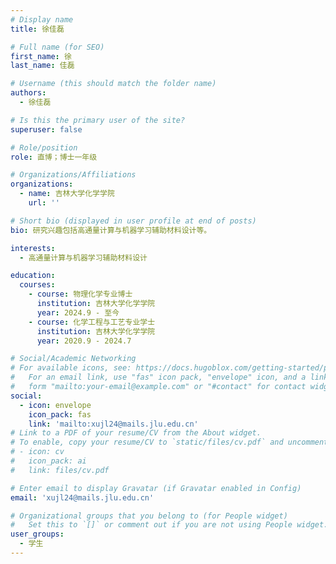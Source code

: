 ```yaml
---
# Display name
title: 徐佳磊

# Full name (for SEO)
first_name: 徐
last_name: 佳磊

# Username (this should match the folder name)
authors:
  - 徐佳磊

# Is this the primary user of the site?
superuser: false

# Role/position
role: 直博；博士一年级

# Organizations/Affiliations
organizations:
  - name: 吉林大学化学学院
    url: ''

# Short bio (displayed in user profile at end of posts)
bio: 研究兴趣包括高通量计算与机器学习辅助材料设计等。

interests:
  - 高通量计算与机器学习辅助材料设计

education:
  courses:
    - course: 物理化学专业博士
      institution: 吉林大学化学学院
      year: 2024.9 - 至今
    - course: 化学工程与工艺专业学士
      institution: 吉林大学化学学院
      year: 2020.9 - 2024.7

# Social/Academic Networking
# For available icons, see: https://docs.hugoblox.com/getting-started/page-builder/#icons
#   For an email link, use "fas" icon pack, "envelope" icon, and a link in the
#   form "mailto:your-email@example.com" or "#contact" for contact widget.
social:
  - icon: envelope
    icon_pack: fas
    link: 'mailto:xujl24@mails.jlu.edu.cn'
# Link to a PDF of your resume/CV from the About widget.
# To enable, copy your resume/CV to `static/files/cv.pdf` and uncomment the lines below.
# - icon: cv
#   icon_pack: ai
#   link: files/cv.pdf

# Enter email to display Gravatar (if Gravatar enabled in Config)
email: 'xujl24@mails.jlu.edu.cn'

# Organizational groups that you belong to (for People widget)
#   Set this to `[]` or comment out if you are not using People widget.
user_groups:
  - 学生
---
```


